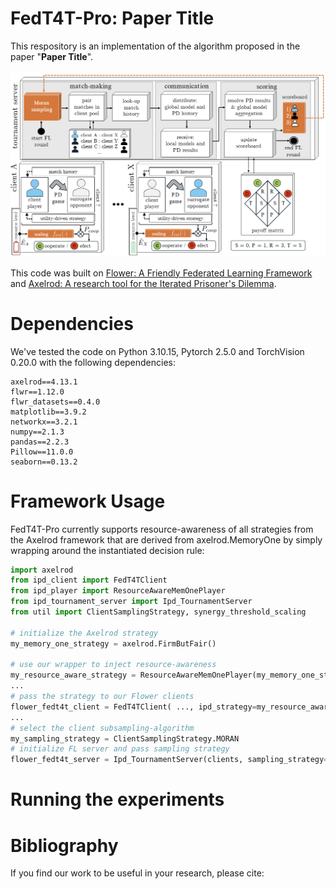 # FedT4T-Pro: Paper Title

This respository is an implementation of the algorithm proposed in the paper "**Paper Title**".

![racf](/assets/racfl.png)

This code was built on [Flower: A Friendly Federated Learning Framework](https://github.com/adap/flower) and [Axelrod: A research tool for the Iterated Prisoner's Dilemma](https://github.com/Axelrod-Python/Axelrod).


# Dependencies

We've tested the code on Python 3.10.15, Pytorch 2.5.0 and TorchVision 0.20.0 with the following dependencies:
```
axelrod==4.13.1
flwr==1.12.0
flwr_datasets==0.4.0
matplotlib==3.9.2
networkx==3.2.1
numpy==2.1.3
pandas==2.2.3
Pillow==11.0.0
seaborn==0.13.2
```

# Framework Usage
FedT4T-Pro currently supports resource-awareness of all strategies from the Axelrod framework that are derived from axelrod.MemoryOne by simply wrapping around the instantiated decision rule:
```python
import axelrod
from ipd_client import FedT4TClient
from ipd_player import ResourceAwareMemOnePlayer
from ipd_tournament_server import Ipd_TournamentServer
from util import ClientSamplingStrategy, synergy_threshold_scaling

# initialize the Axelrod strategy
my_memory_one_strategy = axelrod.FirmButFair()

# use our wrapper to inject resource-awareness
my_resource_aware_strategy = ResourceAwareMemOnePlayer(my_memory_one_strategy, resource_scaling_func=synergy_threshold_scaling)
...
# pass the strategy to our Flower clients
flower_fedt4t_client = FedT4TClient( ..., ipd_strategy=my_resource_aware_strategy, ...)               
...
# select the client subsampling-algorithm
my_sampling_strategy = ClientSamplingStrategy.MORAN
# initialize FL server and pass sampling strategy
flower_fedt4t_server = Ipd_TournamentServer(clients, sampling_strategy=my_sampling_strategy)
```


# Running the experiments

# Bibliography
If you find our work to be useful in your research, please cite:
```
```